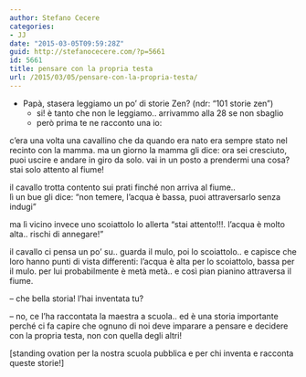 ```yaml
---
author: Stefano Cecere
categories:
- JJ
date: "2015-03-05T09:59:28Z"
guid: http://stefanocecere.com/?p=5661
id: 5661
title: pensare con la propria testa
url: /2015/03/05/pensare-con-la-propria-testa/
---
```


* Papà, stasera leggiamo un po&#8217; di storie Zen? (ndr: &#8220;101 storie zen&#8221;)
  * si! è tanto che non le leggiamo.. arrivammo alla 28 se non sbaglio
  * però prima te ne racconto una io:

c&#8217;era una volta una cavallino che da quando era nato era sempre stato nel recinto con la mamma. ma un giorno la mamma gli dice: ora sei cresciuto, puoi uscire e andare in giro da solo. vai in un posto a prendermi una cosa?<span class="text_exposed_show"><br /> stai solo attento al fiume!</span>

<div class="text_exposed_show">
  <p>
    il cavallo trotta contento sui prati finché non arriva al fiume..<br /> lì un bue gli dice: &#8220;non temere, l&#8217;acqua è bassa, puoi attraversarlo senza indugi&#8221;
  </p>
  
  <p>
    ma lì vicino invece uno scoiattolo lo allerta &#8220;stai attento!!!. l&#8217;acqua è molto alta.. rischi di annegare!&#8221;
  </p>
  
  <p>
    il cavallo ci pensa un po&#8217; su.. guarda il mulo, poi lo scoiattolo.. e capisce che loro hanno punti di vista differenti: l&#8217;acqua è alta per lo scoiattolo, bassa per il mulo. per lui probabilmente è metà metà.. e così pian pianino attraversa il fiume.
  </p>
  
  <p>
    &#8211; che bella storia! l&#8217;hai inventata tu?
  </p>
  
  <p>
    &#8211; no, ce l&#8217;ha raccontata la maestra a scuola.. ed è una storia importante perché ci fa capire che ognuno di noi deve imparare a pensare e decidere con la propria testa, non con quella degli altri!
  </p>
  
  <p>
    [standing ovation per la nostra scuola pubblica e per chi inventa e racconta queste storie!]
  </p>
</div>